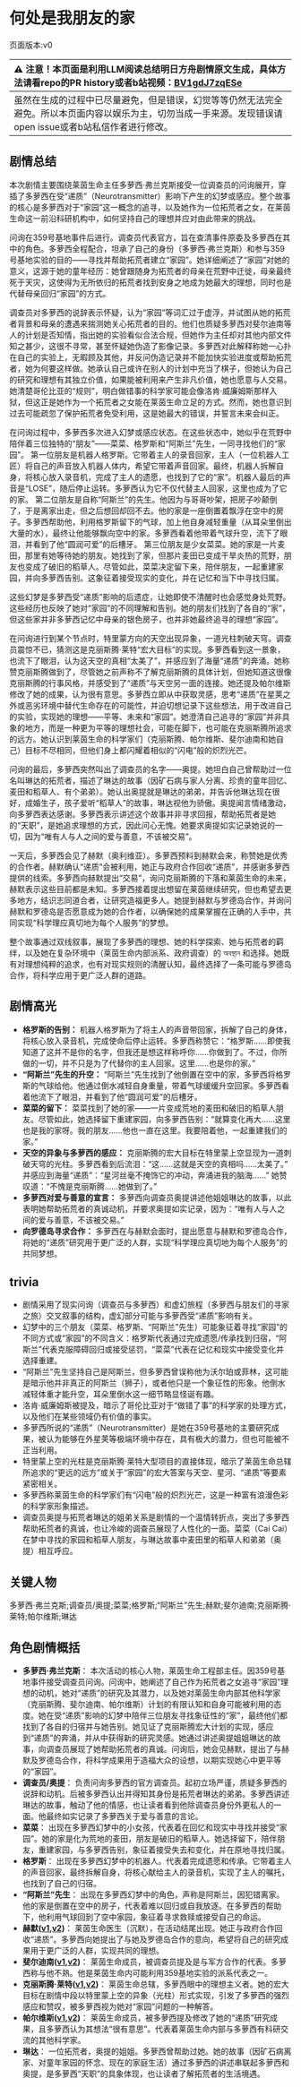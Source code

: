 # 何处是我朋友的家
页面版本:v0
 

| :warning: 注意！本页面是利用LLM阅读总结明日方舟剧情原文生成，具体方法请看repo的PR history或者b站视频：[BV1gdJ7zqESe](https://www.bilibili.com/video/BV1gdJ7zqESe/)         |
|:----------------------------|
| 虽然在生成的过程中已尽量避免，但是错误，幻觉等等仍然无法完全避免。所以本页面内容以娱乐为主，切勿当成一手来源。发现错误请open issue或者b站私信作者进行修改。|



## 剧情总结
本次剧情主要围绕莱茵生命主任多萝西·弗兰克斯接受一位调查员的问询展开，穿插了多萝西在受“递质”（Neurotransmitter）影响下产生的幻梦或感应。整个故事的核心是多萝西对于“家园”这一概念的追寻，以及她作为一位拓荒者之女，在莱茵生命这一前沿科研机构中，如何坚持自己的理想并应对由此带来的挑战。

问询在359号基地事件后进行。调查员代表官方，旨在查清事件原委及多萝西在其中的角色。多萝西全程配合，坦承了自己的身份（多萝西·弗兰克斯）和参与359号基地实验的目的——寻找并帮助拓荒者建立“家园”。她详细阐述了“家园”对她的意义，这源于她的童年经历：她曾跟随身为拓荒者的母亲在荒野中迁徙，母亲最终死于天灾，这使得为无所依归的拓荒者找到安身之地成为她最大的理想，同时也是代替母亲回归“家园”的方式。

调查员对多萝西的说辞表示怀疑，认为“家园”等词汇过于虚浮，并试图从她的拓荒者背景和母亲的遭遇来揣测她关心拓荒者的目的。他们也质疑多萝西对斐尔迪南等人的计划是否知情，指出她的实验看似合法合规，但她作为主任却对其他内部文件知之甚少，这很不寻常，甚至怀疑她伪造了影像记录。多萝西对此解释称她一心扑在自己的实验上，无暇顾及其他，并反问伪造记录并不能加快实验进度或帮助拓荒者，她为何要这样做。她承认自己或许在别人的计划中充当了棋子，但她认为自己的研究和理想有其独立价值，如果能被利用来产生非凡价值，她也愿意与人交易。她清楚哥伦比亚的“规则”，明白做错事的科学家可能会像洛肯·威廉姆斯那样入狱，但这正是她作为一个拓荒者之女能在莱茵生命立足的方式。然而，她也意识到过去可能疏忽了保护拓荒者免受利用，这是她最大的错误，并誓言未来会纠正。

在问询过程中，多萝西多次进入幻梦或感应状态。在这些状态中，她似乎在荒野中陪伴着三位独特的“朋友”——菜菜、格罗斯和“阿斯兰”先生，一同寻找他们的“家园”。
第一位朋友是机器人格罗斯。它带着主人的录音回家，主人（一位机器人工匠）将自己的声音放入机器人体内，希望它带着声音回家。最终，机器人拆解自身，将核心放入录音机，完成了主人的遗愿，也找到了它的“家”。机器人最后的声音是“LOSE”，随后停止运转。多萝西认为它不仅代替主人回家，这里也成为了它的家。
第二位朋友是自称“阿斯兰”的先生。他因为与哥哥吵架，把房子吵颠倒了，于是离家出走，但之后想回却回不去。他的家是一座倒置着飘浮在空中的房子。多萝西帮助他，利用格罗斯留下的气球，加上他自身减轻重量（从耳朵里倒出大量的水），最终让他能够飘向空中的家。多萝西看着他带着气球升空，流下了眼泪，并看到了他“圆润可爱”的后槽牙。
第三位朋友是少女菜菜。她的家是一片麦田，那里有她等待她的朋友。她找到了家，但那片麦田已变成干旱炎热的荒野，朋友也变成了破旧的稻草人。尽管如此，菜菜决定留下来，陪伴朋友，一起重建家园，并向多萝西告别。这象征着接受现实的变化，并在记忆和当下中寻找归属。

这些幻梦是多萝西受“递质”影响的后遗症，让她即使不清醒时也会感觉身处荒野。这些经历也反映了她对“家园”的不同理解和告别。她的朋友们找到了各自的“家”，但这些家并非多萝西记忆中母亲的银色房子，也并非她最终追寻的理想“家园”。

在问询进行到某个节点时，特里蒙方向的天空出现异象，一道光柱刺破天穹。调查员震惊不已，猜测这是克丽斯腾·莱特“宏大目标”的实现。多萝西看到这一景象，也流下了眼泪，认为这天空的真相“太美了”，并感应到了海量“递质”的奔涌。她称赞克丽斯腾做到了，尽管她之前声称不了解克丽斯腾的具体计划，但她知道这很像克丽斯腾的行事风格，并感受到了“递质”与天空另一面的连接。她还提及帕尔维斯修改了她的成果，认为很有意思。多萝西立即从中获取灵感，思考“递质”在星荚之外或恶劣环境中替代生命存在的可能性，并迫切想记录下这些想法，用于改进自己的实验，实现她的理想——平等、未来和“家园”。她澄清自己追寻的“家园”并非具象的地方，而是一种更为平等的理想社会，可能在脚下，也可能在克丽斯腾所追求的远方。她认识到莱茵生命的科学家们（克丽斯腾、帕尔维斯、斐尔迪南和她自己）目标不尽相同，但他们身上都闪耀着相似的“闪电”般的炽烈光芒。

问询的最后，多萝西突然叫出了调查员的名字——奥提。她坦白自己曾帮助过一位名叫琳达的拓荒者，描述了琳达的故事（因矿石病与家人分离、珍贵的童年回忆、麦田和稻草人、有个弟弟）。她认出奥提就是琳达的弟弟，并告诉他琳达现在很好，成婚生子，孩子爱听“稻草人”的故事，琳达视他为骄傲。奥提闻言情绪激动，向多萝西表达感谢。多萝西表示讲述这个故事并非寻求回报，帮助拓荒者是她的“天职”，是她追求理想的方式，因此问心无愧。她要求奥提如实记录她说的一切，因为“唯有人与人之间的爱与善意，不该被交易”。

一天后，多萝西会见了赫默（奥利维亚）。多萝西预料到赫默会来，称赞她是优秀的合作者。赫默确认“递质”会被利用，她正与政府合作回收“递质”，并感谢多萝西提供的线索。多萝西向赫默提出“交易”，询问克丽斯腾的下落和莱茵生命的未来，赫默表示这些目前都是未知。多萝西接着提出想留在莱茵继续研究，但也希望去更多地方，结识志同道合者，让研究造福更多人。她提到赫默与罗德岛合作，并询问赫默和罗德岛是否愿意成为她的合作者，以确保她的成果掌握在正确的人手中，共同实现“科学理应真切地为每个人服务”的梦想。

整个故事通过双线叙事，展现了多萝西的理想、她的科学探索、她与拓荒者的羁绊，以及她在复杂环境中（莱茵生命内部派系、政府调查）的 অবস্থান 和选择。她既有对理想纯粹的追求，也有对现实规则的清醒认知，最终选择了一条可能与罗德岛合作，将科学应用于更广泛人群的道路。
## 剧情高光
*   **格罗斯的告别：** 机器人格罗斯为了将主人的声音带回家，拆解了自己的身体，将核心放入录音机，完成使命后停止运转。多萝西称赞它：“格罗斯......即使我知道了这并不是你的名字，但我还是想这样称呼你......你做到了。不过，你所做的一切，并不只是为了代替你的主人回家。这里......也是你的家。”
*   **“阿斯兰”先生的升空：** “阿斯兰”先生找到了他倒置在空中的家，多萝西将格罗斯的气球给他。他通过倒水减轻自身重量，带着气球缓缓升空回家。多萝西看着他流下了眼泪，并看到了他“圆润可爱”的后槽牙。
*   **菜菜的留下：** 菜菜找到了她的家——一片变成荒地的麦田和破旧的稻草人朋友。尽管如此，她选择留下重建家园，向多萝西告别：“就算变化再大......这里也是我的家呀。我的朋友......他也一直在这里。我要陪着他，一起重建我们的家。”
*   **天空的异象与多萝西的感应：** 克丽斯腾的宏大目标在特里蒙上空显现为一道刺破天穹的光柱。多萝西看到后流泪：“这......这就是天空的真相吗......太美了。” 并感应到海量“递质”：“星河丝毫不掩饰它的冲动，奔涌进我的脑海......” 她赞叹道：“不愧是克丽斯腾......她做到了。”
*   **多萝西对爱与善意的宣言：** 多萝西向调查员奥提讲述他姐姐琳达的故事，以此表明她帮助拓荒者的真诚动机，并要求奥提如实记录，因为：“唯有人与人之间的爱与善意，不该被交易。”
*   **向罗德岛寻求合作：** 多萝西在与赫默会面时，提出愿意与赫默和罗德岛合作，将她的“递质”研究用于更广泛的人群，实现“科学理应真切地为每个人服务”的共同梦想。
## trivia
*   剧情采用了现实问询（调查员与多萝西）和虚幻旅程（多萝西与朋友们的寻家之旅）交叉叙事的结构，虚幻部分可能与多萝西受“递质”影响有关。
*   幻梦中的三个朋友（菜菜、格罗斯、“阿斯兰”先生）可能象征着寻找“家园”的不同方式或“家园”的不同含义：格罗斯代表通过完成遗愿/传承找到归宿，“阿斯兰”代表克服障碍回归或接受惩罚，“菜菜”代表在记忆和现实中接受变化并选择重建。
*   “阿斯兰”先生坚持自己是阿斯兰，但多萝西曾误称他为沃尔珀或菲林，这可能是暗示他并非真正的阿斯兰（狮子），或者他只是一个象征性的形象。他倒水减轻体重才能升空，耳朵里倒水这一细节略显怪诞有趣。
*   洛肯·威廉姆斯被提及，暗示了哥伦比亚对于“做错了事”的科学家的处理方式，以及他们在某些领域仍有价值的事实。
*   多萝西所说的“递质”（Neurotransmitter）是她在359号基地的主要研究成果，被认为能够在外星荚等极端环境中存在，具有极大的潜力，但也可能被不正当利用。
*   特里蒙上空的光柱是克丽斯腾·莱特大型项目的直接体现，暗示了莱茵生命总辖所追求的“更远的远方”或关于“家园”的宏大答案与天空、星河、“递质”等要素紧密相关。
*   多萝西称莱茵生命的科学家们有“闪电”般的炽烈光芒，这是一种富有浪漫色彩的科学家形象描述。
*   调查员奥提与拓荒者琳达的姐弟关系是剧情的一个温情转折点，突出了多萝西帮助拓荒者的真诚，也让冷峻的调查员展现了人性化的一面。菜菜（Cai Cai）在梦中寻找的家园和稻草人朋友，与琳达故事中麦田里的稻草人和弟弟（奥提）相互呼应。
## 关键人物
多萝西·弗兰克斯;调查员/奥提;菜菜;格罗斯;“阿斯兰”先生;赫默;斐尔迪南;克丽斯腾·莱特;帕尔维斯;琳达
## 角色剧情概括
-   **多萝西·弗兰克斯**： 本次活动的核心人物，莱茵生命工程部主任。因359号基地事件接受调查员问询。问询中，她阐述了自己作为拓荒者之女追寻“家园”理想的动机，她对“递质”的研究及其潜力，以及她对莱茵生命内部其他科学家（克丽斯腾、斐尔迪南、帕尔维斯）计划的有限认知和自身可能被利用的态度。她在受“递质”影响的幻梦中陪伴三位朋友寻找象征性的“家”，最终他们都找到了各自的归宿并与她告别。她见证了克丽斯腾宏大计划的实现，感应到“递质”的奔涌，并从中获得新的研究灵感。她通过讲述奥提姐姐琳达的故事，向调查员展现了她帮助拓荒者的真诚。问询后，她会见赫默，提出了与赫默及罗德岛合作，将科学成果用于造福大众的设想，以期实现她心中更平等的“家园”。
-   **调查员/奥提**： 负责问询多萝西的官方调查员。起初立场严谨，质疑多萝西的说辞和动机。后被多萝西认出并得知其身份是拓荒者琳达的弟弟。多萝西讲述琳达的故事，触动了他的情感，也让读者看到他除调查员身份外更私人的一面。他最终如实记录了多萝西关于爱与善意的言论。
-   **菜菜**： 出现在多萝西幻梦中的小女孩，代表着在回忆和现实中寻找并接受“家园”。她的家是化为荒地的麦田，朋友是破旧的稻草人。她选择留下，陪伴朋友，重建家园，与多萝西告别，象征着接受失去和变化，并在原地寻找归属。
-   **格罗斯**： 出现在多萝西幻梦中的机器人。代表着完成遗愿和传承。它带着主人的声音回家，最终拆解自身，将核心献给主人的录音机，实现了主人的嘱托，也找到了自己的归宿。
-   **“阿斯兰”先生**： 出现在多萝西幻梦中的角色，声称是阿斯兰，因犯错离家。他的家是倒置在空中的房子，代表着难以回归或自我放逐。在多萝西的帮助下，他利用气球回到了空中家园，象征着寻求救赎或接受自己的命运。
-   **赫默([v1](../chars/char_108_silent.md),[v2](../char_v3/char_108_silent.md))**： 莱茵生命医生（沉默），在活动结尾出现。她正与政府合作回收“递质”。多萝西向她提出了与她及罗德岛合作的意向，希望将自己的研究成果用于更广泛的人群，实现共同的理想。
-   **斐尔迪南([v1](../chars/extended_char_fei_er_di_nan.md),[v2](../char_v3/extended_char_fei_er_di_nan.md))**： 莱茵生命成员，被调查员提及是与军方合作的代表。多萝西称与他不熟。他是莱茵生命内可能利用359基地实验的派系代表之一。
-   **克丽斯腾·莱特([v1](../chars/extended_char_336509.md),[v2](../char_v3/extended_char_336509.md))**： 莱茵生命总辖，多萝西眼中的理想主义者。她的宏大目标在剧情中段以特里蒙上空的异象（光柱）形式实现，引发了多萝西的强烈感应和赞叹，被多萝西视为她对“家园”问题的一种解答。
-   **帕尔维斯([v1](../chars/extended_char_pa_er_wei_si.md),[v2](../char_v3/extended_char_pa_er_wei_si.md))**： 莱茵生命成员，被多萝西提及修改了她的“递质”研究成果，且多萝西认为其想法“很有意思”。代表着莱茵生命内部与多萝西有科研交流的其他科学家。
-   **琳达**： 一位拓荒者，奥提的姐姐。多萝西曾帮助过她。她的故事（因矿石病离家、对童年家园的怀念、现在的家庭生活）通过多萝西的讲述串联起多萝西和奥提，是多萝西“天职”的具象体现，也让读者了解拓荒者的生活境遇。